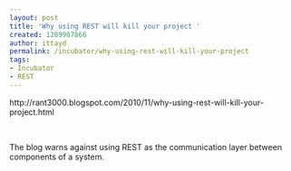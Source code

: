 ```yaml
---
layout: post
title: 'Why using REST will kill your project '
created: 1289907866
author: ittayd
permalink: /incubator/why-using-rest-will-kill-your-project
tags:
- Incubator
- REST
---
```

<p>http://rant3000.blogspot.com/2010/11/why-using-rest-will-kill-your-project.html</p>
<p>&nbsp;</p>
<p>The blog warns against using REST&nbsp;as the communication layer between components of a system. </p>
